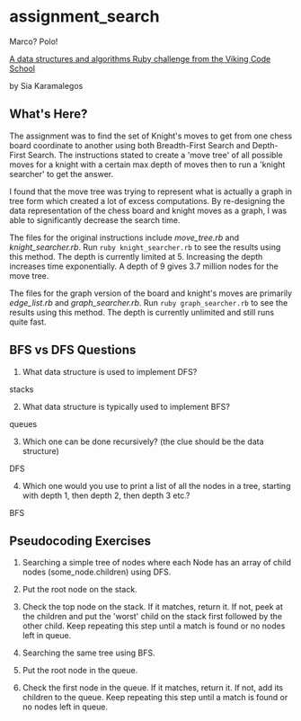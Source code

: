 # assignment_search
Marco?  Polo!

[A data structures and algorithms Ruby challenge from the Viking Code School](http://www.vikingcodeschool.com)

by Sia Karamalegos

## What's Here?

The assignment was to find the set of Knight's moves to get from one chess board coordinate to another using both Breadth-First Search and Depth-First Search. The instructions stated to create a 'move tree' of all possible moves for a knight with a certain max depth of moves then to run a 'knight searcher' to get the answer.

I found that the move tree was trying to represent what is actually a graph in tree form which created a lot of excess computations. By re-designing the data representation of the chess board and knight moves as a graph, I was able to significantly decrease the search time.

The files for the original instructions include *move_tree.rb* and *knight_searcher.rb*. Run `ruby knight_searcher.rb` to see the results using this method. The depth is currently limited at 5. Increasing the depth increases time exponentially. A depth of 9 gives 3.7 million nodes for the move tree.

The files for the graph version of the board and knight's moves are  primarily *edge_list.rb* and *graph_searcher.rb*.  Run `ruby graph_searcher.rb` to see the results using this method.  The depth is currently unlimited and still runs quite fast.

## BFS vs DFS Questions

1. What data structure is used to implement DFS?

  stacks

2. What data structure is typically used to implement BFS?

  queues

3. Which one can be done recursively? (the clue should be the data structure)

  DFS

4. Which one would you use to print a list of all the nodes in a tree, starting with depth 1, then depth 2, then depth 3 etc.?

  BFS

## Pseudocoding Exercises

1. Searching a simple tree of nodes where each Node has an array of child nodes (some_node.children) using DFS.

  1. Put the root node on the stack.
  2. Check the top node on the stack. If it matches, return it.  If not, peek at the children and put the 'worst' child on the stack first followed by the other child. Keep repeating this step until a match is found or no nodes left in queue.

2. Searching the same tree using BFS.

  1. Put the root node in the queue.
  2. Check the first node in the queue. If it matches, return it.  If not, add its children to the queue. Keep repeating this step until a match is found or no nodes left in queue.
